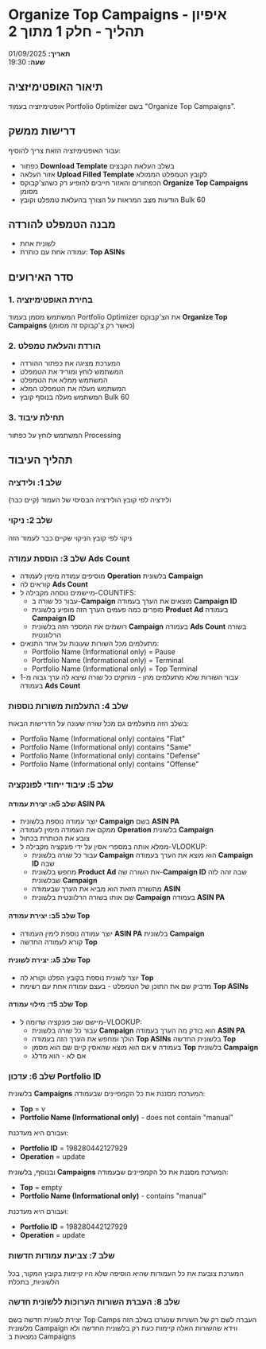 # Organize Top Campaigns - איפיון תהליך - חלק 1 מתוך 2

**תאריך:** 01/09/2025  
**שעה:** 19:30

## תיאור האופטימיזציה
אופטימיזציה בעמוד Portfolio Optimizer בשם "Organize Top Campaigns".

## דרישות ממשק
עבור האופטימיזציה הזאת צריך להוסיף:
- כפתור **Download Template** בשלב העלאת הקבצים
- אזור העלאה **Upload Filled Template** לקובץ הטמפלט הממולא
- הכפתורים והאזור חייבים להופיע רק כשהצ'קבוקס **Organize Top Campaigns** מסומן
- הודעות מצב המראות על הצורך בהעלאת טמפלט וקובץ Bulk 60

## מבנה הטמפלט להורדה
- לשונית אחת
- עמודה אחת עם כותרת: **Top ASINs**

## סדר האירועים

### 1. בחירת האופטימיזציה
המשתמש מסמן בעמוד Portfolio Optimizer את הצ'קבוקס **Organize Top Campaigns** (כאשר רק צ'קבוקס זה מסומן)

### 2. הורדת והעלאת טמפלט
- המערכת מציגה את כפתור ההורדה
- המשתמש לוחץ ומוריד את הטמפלט
- המשתמש ממלא את הטמפלט
- המשתמש מעלה את הטמפלט המלא
- המשתמש מעלה בנוסף קובץ Bulk 60

### 3. תחילת עיבוד
המשתמש לוחץ על כפתור Processing

## תהליך העיבוד

### שלב 1: ולידציה
ולידציה לפי קובץ הולידציה הבסיסי של העמוד (קיים כבר)

### שלב 2: ניקוי
ניקוי לפי קובץ הניקוי שקיים כבר לעמוד הזה

### שלב 3: הוספת עמודה Ads Count
- מוסיפים עמודה מימין לעמודה **Operation** בלשונית **Campaign**
- קוראים לה **Ads Count**
- מיישמים נוסחה מקבילה ל-COUNTIFS:
  - עבור כל שורה ב-**Campaign** מוצאים את הערך בעמודה **Campaign ID**
  - סופרים כמה פעמים הערך הזה מופיע בלשונית **Product Ad** בעמודה **Campaign ID**
  - רושמים את המספר הזה בלשונית **Campaign** בעמודה **Ads Count** בשורה הרלוונטית
- מתעלמים מכל השורות שעונות על אחד התנאים:
  - Portfolio Name (Informational only) = Pause
  - Portfolio Name (Informational only) = Terminal
  - Portfolio Name (Informational only) = Top Terminal
- עבור השורות שלא מתעלמים מהן - מוחקים כל שורה שיצא לה ערך גבוה מ-1 בעמודה **Ads Count**

### שלב 4: התעלמות משורות נוספות
בשלב הזה מתעלמים גם מכל שורה שעונה על הדרישות הבאות:
- Portfolio Name (Informational only) contains "Flat"
- Portfolio Name (Informational only) contains "Same"
- Portfolio Name (Informational only) contains "Defense"
- Portfolio Name (Informational only) contains "Offense"

### שלב 5: עיבוד ייחודי לפונקציה

#### שלב 5א: יצירת עמודה ASIN PA
- יוצר עמודה נוספת בלשונית **Campaign** בשם **ASIN PA**
- ממקם את העמודה מימין לעמודה **Operation** בלשונית **Campaign**
- צובע את הכותרת בכחול
- ממלא אותה במספרי אסין על ידי פונקציה מקבילה ל-VLOOKUP:
  - עבור כל שורה בלשונית **Campaign** הוא מוצא את הערך בעמודה **Campaign ID** שבה
  - מחפש בלשונית **Product Ad** את השורה שה-**Campaign ID** שבה זהה לזה שבלשונית **Campaign**
  - מהשורה הזאת הוא מביא את הערך שבעמודה **ASIN**
  - שם אותו בשורה הרלוונטית בלשונית **Campaign** בעמודה **ASIN PA**

#### שלב 5ב: יצירת עמודה Top
- יוצר עמודה נוספת לימין העמודה **ASIN PA** בלשונית **Campaign**
- קורא לעמודה החדשה **Top**

#### שלב 5ג: יצירת לשונית Top
- יוצר לשונית נוספת בקובץ הפלט וקורא לה **Top**
- מדביק שם את התוכן של הטמפלט - בעצם עמודה אחת עם רשימת **Top ASINs**

#### שלב 5ד: מילוי עמודה Top
- מיישם שוב פונקציה שדומה ל-VLOOKUP:
  - עבור כל שורה בלשונית **Campaign** הוא בודק מה הערך בעמודה **ASIN PA**
  - הולך ומחפש את הערך הזה בעמודה **Top ASINs** בלשונית החדשה **Top**
  - אם הוא מוצא שהאסין קיים שם הוא מסמן **v** בעמודה **Top** בלשונית **Campaign**
  - אם לא - הוא מדלג


### שלב 6: עדכון Portfolio ID

בלשונית **Campaigns** המערכת מסננת את כל הקמפיינים שבעמודה:
- **Top** = v
- **Portfolio Name (Informational only)** - does not contain "manual"

ועבורם היא מעדכנת:
- **Portfolio ID** = 198280442127929
- **Operation** = update

ובנוסף, בלשונית **Campaigns** המערכת מסננת את כל הקמפיינים שבעמודה:
- **Top** = empty
- **Portfolio Name (Informational only)** - contains "manual"

ועבורם היא מעדכנת:
- **Portfolio ID** = 198280442127929
- **Operation** = update


### שלב 7: צביעת עמודות חדשות
המערכת צובעת את כל העמודות שהיא הוסיפה שלא היו קיימות בקובץ המקור, בכל הלשוניות, בתכלת


### שלב 8: העברת השורות הערוכות ללשונית חדשה
יצירת לשונית חדשה בשם Top Camps
העברה לשם רק של השורות שנערכו בשלב הזה מלשונית Campaign
ווידא שהשורות האלה קיימות כעת רק בלשונית החדשה ולא נמצאות ב Campaigns

